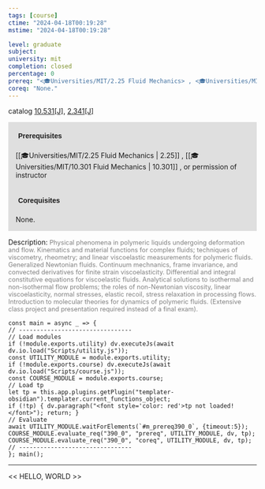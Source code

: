 ```yaml
---
tags: [course]
ctime: "2024-04-18T00:19:28"
mstime: "2024-04-18T00:19:28"

level: graduate
subject: 
university: mit
completion: closed
percentage: 0
prereq: "<🎓Universities/MIT/2.25 Fluid Mechanics> , <🎓Universities/MIT/10.301 Fluid Mechanics> , or permission of instructor"
coreq: "None."
---
```


catalog [10.531[J]](http://student.mit.edu/catalog/m10a.html#10.531), [2.341[J]](http://student.mit.edu/catalog/m2b.html#2.341)

<span style="display: block; padding: 15px; background-color: rgb(100, 100, 100, 0.2);"><font id="m_prereq390_0" style="display: block; font-family: Arial, sans-serif; font-weight: bold; padding: 5px">Prerequisites</font><br><span id="prereq390_0">[[🎓Universities/MIT/2.25 Fluid Mechanics | 2.25]] , [[🎓Universities/MIT/10.301 Fluid Mechanics | 10.301]] , or permission of instructor</span></span>
<span style="display: block; padding: 15px; background-color: rgb(100, 100, 100, 0.2);"><font id="m_coreq390_0" style="display: block; font-family: Arial, sans-serif; font-weight: bold; padding: 5px">Corequisites</font><br><span id="coreq390_0">None.</span></span>

<font style="">Description:</font>
<font style="color: grey; font-size: 0.8rem;">Physical phenomena in polymeric liquids undergoing deformation and flow. Kinematics and material functions for complex fluids; techniques of viscometry, rheometry; and linear viscoelastic measurements for polymeric fluids. Generalized Newtonian fluids. Continuum mechnanics, frame invariance, and convected derivatives for finite strain viscoelasticity. Differential and integral constitutive equations for viscoelastic fluids. Analytical solutions to isothermal and non-isothermal flow problems; the roles of non-Newtonian viscosity, linear viscoelasticity, normal stresses, elastic recoil, stress relaxation in processing flows. Introduction to molecular theories for dynamics of polymeric fluids. (Extensive class project and presentation required instead of a final exam).</font>

```dataviewjs
const main = async _ => {
// --------------------------------
// Load modules
if (!module.exports.utility) dv.executeJs(await dv.io.load("Scripts/utility.js"));
const UTILITY_MODULE = module.exports.utility;
if (!module.exports.course) dv.executeJs(await dv.io.load("Scripts/course.js"));
const COURSE_MODULE = module.exports.course;
// Load tp
let tp = this.app.plugins.getPlugin("templater-obsidian").templater.current_functions_object;
if (!tp) { dv.paragraph("<font style='color: red'>tp not loaded!</font>"); return; }
// Evaluate
await UTILITY_MODULE.waitForElements(`#m_prereq390_0`, {timeout:5});
COURSE_MODULE.evaluate_req("390_0", "prereq", UTILITY_MODULE, dv, tp);
COURSE_MODULE.evaluate_req("390_0", "coreq", UTILITY_MODULE, dv, tp);
// --------------------------------
}; main();
```

---

<< HELLO, WORLD >>
